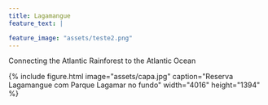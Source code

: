 ```yaml
---
title: Lagamangue
feature_text: |

feature_image: "assets/teste2.png"
---  
```

  
Connecting the Atlantic Rainforest to the Atlantic Ocean


{% include figure.html image="assets/capa.jpg" caption="Reserva Lagamangue com Parque Lagamar no fundo" width="4016" height="1394" %}
